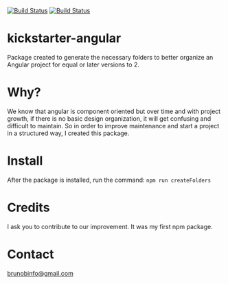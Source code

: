 

[![Build Status](https://img.shields.io/npm/dm/kickstarter-angular.svg)](https://www.npmjs.com/package/kickstarter-angular)
[![Build Status](https://img.shields.io/npm/v/kickstarter-angular.svg)](https://www.npmjs.com/package/kickstarter-angular)
# kickstarter-angular
Package created to generate the necessary folders to better organize an Angular project for equal or later versions to 2.

# Why?
We know that angular is component oriented but over time and with project growth, if there is no basic design organization, it will get confusing and difficult to maintain. So in order to improve maintenance and start a project in a structured way, I created this package.

# Install
After the package is installed, run the command: `npm run createFolders`

# Credits
I ask you to contribute to our improvement. It was my first npm package.

# Contact
brunobinfo@gmail.com
